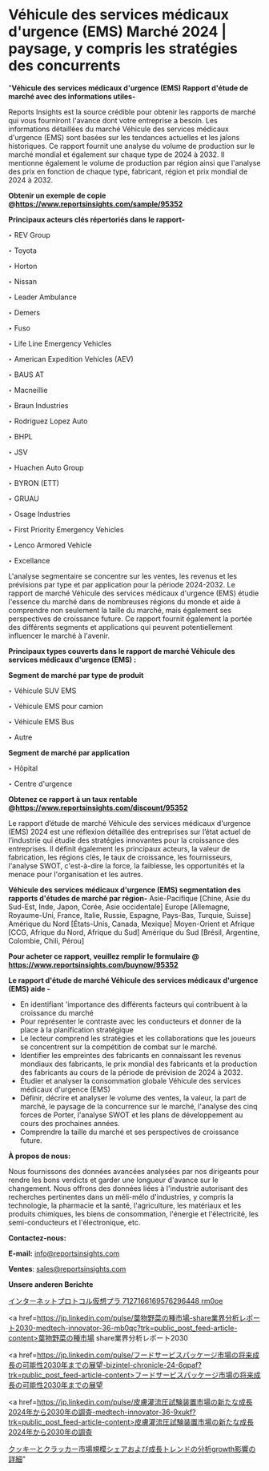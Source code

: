 # Véhicule des services médicaux d'urgence (EMS) Marché 2024 | paysage, y compris les stratégies des concurrents

"<strong>Véhicule des services médicaux d'urgence (EMS) Rapport d'étude de marché avec des informations utiles-</strong>

Reports Insights est la source crédible pour obtenir les rapports de marché qui vous fourniront l'avance dont votre entreprise a besoin. Les informations détaillées du marché Véhicule des services médicaux d'urgence (EMS) sont basées sur les tendances actuelles et les jalons historiques. Ce rapport fournit une analyse du volume de production sur le marché mondial et également sur chaque type de 2024 à 2032. Il mentionne également le volume de production par région ainsi que l'analyse des prix en fonction de chaque type, fabricant, région et prix mondial de 2024 à 2032.

<strong><b>Obtenir un exemple de copie @</b></strong><a href=https://www.reportsinsights.com/sample/95352><strong><b>https://www.reportsinsights.com/sample/95352</b></strong></a>

<b>Principaux acteurs clés répertoriés dans le rapport-</b>

<b> </b>‣ REV Group

‣ Toyota

‣ Horton

‣ Nissan

‣ Leader Ambulance

‣ Demers

‣ Fuso

‣ Life Line Emergency Vehicles

‣ American Expedition Vehicles (AEV)

‣ BAUS AT

‣ Macneillie

‣ Braun Industries

‣ Rodriguez Lopez Auto

‣ BHPL

‣ JSV

‣ Huachen Auto Group

‣ BYRON (ETT)

‣ GRUAU

‣ Osage Industries

‣ First Priority Emergency Vehicles

‣ Lenco Armored Vehicle

‣ Excellance

L'analyse segmentaire se concentre sur les ventes, les revenus et les prévisions par type et par application pour la période 2024-2032. Le rapport de marché Véhicule des services médicaux d'urgence (EMS) étudie l'essence du marché dans de nombreuses régions du monde et aide à comprendre non seulement la taille du marché, mais également ses perspectives de croissance future. Ce rapport fournit également la portée des différents segments et applications qui peuvent potentiellement influencer le marché à l'avenir.

<strong>Principaux types couverts dans le rapport de marché Véhicule des services médicaux d'urgence (EMS) :</strong>

<strong>Segment de marché par type de produit</strong>

‣ Véhicule SUV EMS

‣ Véhicule EMS pour camion

‣ Véhicule EMS Bus

‣ Autre

<strong>Segment de marché par application</strong>

‣ Hôpital

‣ Centre d'urgence

<strong><b>Obtenez ce rapport à un taux rentable @</b></strong><a href=https://www.reportsinsights.com/discount/95352><strong><b>https://www.reportsinsights.com/discount/95352</b></strong></a>

Le rapport d’étude de marché Véhicule des services médicaux d'urgence (EMS) 2024 est une réflexion détaillée des entreprises sur l’état actuel de l’industrie qui étudie des stratégies innovantes pour la croissance des entreprises. Il définit également les principaux acteurs, la valeur de fabrication, les régions clés, le taux de croissance, les fournisseurs, l'analyse SWOT, c'est-à-dire la force, la faiblesse, les opportunités et la menace pour l'organisation et les autres.

<strong>Véhicule des services médicaux d'urgence (EMS) segmentation des rapports d'études de marché par région-</strong>
Asie-Pacifique [Chine, Asie du Sud-Est, Inde, Japon, Corée, Asie occidentale]
Europe [Allemagne, Royaume-Uni, France, Italie, Russie, Espagne, Pays-Bas, Turquie, Suisse]
Amérique du Nord [États-Unis, Canada, Mexique]
Moyen-Orient et Afrique [CCG, Afrique du Nord, Afrique du Sud]
Amérique du Sud [Brésil, Argentine, Colombie, Chili, Pérou]

<strong>Pour acheter ce rapport, veuillez remplir le formulaire @   <a href=https://www.reportsinsights.com/buynow/95352>https://www.reportsinsights.com/buynow/95352</a></strong>

<strong>Le rapport d'étude de marché Véhicule des services médicaux d'urgence (EMS) aide -</strong>
<ul>
  <li>En identifiant 'importance des différents facteurs qui contribuent à la croissance du marché</li>
  <li>Pour représenter le contraste avec les conducteurs et donner de la place à la planification stratégique</li>
  <li>Le lecteur comprend les stratégies et les collaborations que les joueurs se concentrent sur la compétition de combat sur le marché.</li>
  <li>Identifier les empreintes des fabricants en connaissant les revenus mondiaux des fabricants, le prix mondial des fabricants et la production des fabricants au cours de la période de prévision de 2024 à 2032.</li>
  <li>Étudier et analyser la consommation globale Véhicule des services médicaux d'urgence (EMS)</li>
  <li>Définir, décrire et analyser le volume des ventes, la valeur, la part de marché, le paysage de la concurrence sur le marché, l'analyse des cinq forces de Porter, l'analyse SWOT et les plans de développement au cours des prochaines années.</li>
  <li>Comprendre la taille du marché et ses perspectives de croissance future.</li>
</ul>
<strong>À propos de nous:</strong>

Nous fournissons des données avancées analysées par nos dirigeants pour rendre les bons verdicts et garder une longueur d'avance sur le changement. Nous offrons des données liées à l'industrie autorisant des recherches pertinentes dans un méli-mélo d'industries, y compris la technologie, la pharmacie et la santé, l'agriculture, les matériaux et les produits chimiques, les biens de consommation, l'énergie et l'électricité, les semi-conducteurs et l'électronique, etc.

<strong>Contactez-nous:</strong>

<strong>E-mail:</strong> <a href=mailto:info@reportsinsights.com>info@reportsinsights.com</a>

<strong>Ventes</strong>: <a href=mailto:sales@reportsinsights.com>sales@reportsinsights.com</a>

<strong>Unsere anderen Berichte</strong>

<a href=https://www.linkedin.com/pulse/インターネットプロトコル仮想プラ-7127166169576296448-rm0oe/>インターネットプロトコル仮想プラ 7127166169576296448 rm0oe</a>

<a href=https://jp.linkedin.com/pulse/葉物野菜の種市場-share業界分析レポート2030-medtech-innovator-36-mb0qc?trk=public_post_feed-article-content>葉物野菜の種市場 share業界分析レポート2030</a>

<a href=https://jp.linkedin.com/pulse/フードサービスパッケージ市場の将来成長の可能性2030年までの展望-bizintel-chronicle-24-6qpaf?trk=public_post_feed-article-content>フードサービスパッケージ市場の将来成長の可能性2030年までの展望</a>

<a href=https://jp.linkedin.com/pulse/皮膚灌流圧試験装置市場の新たな成長2024年から2030年の調査-medtech-innovator-36-9xukf?trk=public_post_feed-article-content>皮膚灌流圧試験装置市場の新たな成長2024年から2030年の調査</a>

<a href=https://www.linkedin.com/pulse/クッキーとクラッカー市場規模シェアおよび成長トレンドの分析growth影響の詳細-reportsinsights-pvt-ltd-bj3wf/>クッキーとクラッカー市場規模シェアおよび成長トレンドの分析growth影響の詳細</a>"
